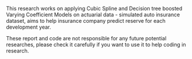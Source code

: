 This research works on applying Cubic Spline and Decision tree boosted Varying Coefficient Models on actuarial data - simulated auto insurance dataset, aims to help insurance company predict reserve for each development year.

These report and code are not responsible for any future potential researches, please check it carefully if you want to use it to help coding in research.
